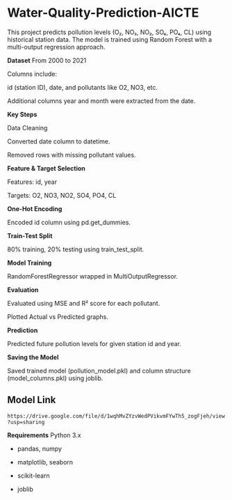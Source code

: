 # Water-Quality-Prediction-AICTE


This project predicts pollution levels (O₂, NO₃, NO₂, SO₄, PO₄, CL) using historical station data. The model is trained using Random Forest with a multi-output regression approach.

**Dataset**
From 2000 to 2021

Columns include:

id (station ID), date, and pollutants like O2, NO3, etc.

Additional columns year and month were extracted from the date.

**Key Steps**

Data Cleaning

Converted date column to datetime.

Removed rows with missing pollutant values.

**Feature & Target Selection**

Features: id, year

Targets: O2, NO3, NO2, SO4, PO4, CL

**One-Hot Encoding**

Encoded id column using pd.get_dummies.

**Train-Test Split**

80% training, 20% testing using train_test_split.

**Model Training**

RandomForestRegressor wrapped in MultiOutputRegressor.

**Evaluation**

Evaluated using MSE and R² score for each pollutant.

Plotted Actual vs Predicted graphs.

**Prediction**

Predicted future pollution levels for given station id and year.

**Saving the Model**

Saved trained model (pollution_model.pkl) and column structure (model_columns.pkl) using joblib.

## Model Link

```https://drive.google.com/file/d/1wqhMvZYzvWedPVikvmFYwTh5_zogFjeh/view?usp=sharing```

**Requirements**
Python 3.x

- pandas, numpy

- matplotlib, seaborn

- scikit-learn

- joblib


